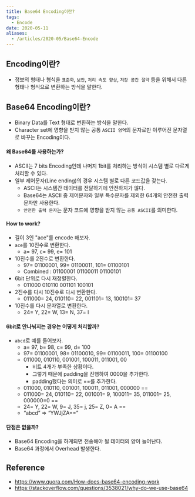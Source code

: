 ```yaml
---
title: Base64 Encoding이란?
tags:
  - Encode
date: 2020-05-11
aliases: 
  - /articles/2020-05/Base64-Encode
---
```


## Encoding이란?
- 정보의 형태나 형식을 `표준화`, `보안`, `처리 속도 향상`, `저장 공간 절약` 등을 위해서 다른 형태나 형식으로 변환하는 방식을 말한다.

## Base64 Encoding이란?
- Binary Data를 Text 형태로 변환하는 방식을 말한다.
- Character set에 영향을 받지 않는 공통 `ASCII 영역`의 문자로만 이루어진 문자열로 바꾸는 Encoding이다.

#### 왜 Base64를 사용하는가?
- ASCII는 7 bits Encoding인데 나머지 1bit를 처리하는 방식이 시스템 별로 다르게 처리할 수 있다.
- 일부 제어문자(Line ending)의 경우 시스템 별로 다른 코드값을 갖는다.
    - ASCII는 시스템간 데이터를 전달하기에 안전하지가 않다.
    - Base64는 ASCII 중 제어문자와 일부 특수문자를 제외한 64개의 안전한 출력 문자만 사용한다.
    - `안전한 출력 문자`는 문자 코드에 영향을 받지 않는 `공통 ASCII`를 의미한다.

#### How to work?
- 길이 3인 "ace"를 encode 해보자.
- `ace`를 10진수로 변환한다.
    - a= 97, c= 99, e= 101
- 10진수를 2진수로 변환한다.
    - 97= 01100001, 99= 01100011, 101= 01100101
    - Combined : 01100001 01100011 01100101
- 6bit 단위로 다시 재정렬한다.
    - 011000 010110 001101 100101
- 2진수를 다시 10진수로 다시 변환한다.
    - 011000= 24, 010110= 22, 001101= 13, 100101= 37
- 10진수를 다시 문자열로 변환한다.
    - 24= Y, 22= W, 13= N, 37= l

#### 6bit로 안나눠지는 경우는 어떻게 처리할까?
- `abcd`로 예를 들어보자.
    - a= 97, b= 98, c= 99, d= 100
    - 97= 01100001, 98= 01100010, 99= 01100011, 100= 01100100
    - 011000, 010110, 001001, 100011, 011001, 00
        - 비트 4개가 부족한 상황이다.
        - 그렇기 때문에 padding을 진행하여 0000을 추가한다.
        - padding했다는 의미로 ==를 추가한다.
    - 011000, 010110, 001001, 100011, 011001, 000000 ==
    - 011000= 24, 010110= 22, 001001= 9, 100011= 35, 011001= 25, 000000=0 ==
    - 24= Y, 22= W, 9= J, 35= j, 25= Z, 0= A ==
    - “abcd” => “YWJjZA==”


#### 단점은 없을까?
- Base64 Encoding을 하게되면 전송해야 될 데이터의 양이 늘어난다.
- Base64 과정에서 Overhead 발생한다.


## Reference
- <https://www.quora.com/How-does-base64-encoding-work>
- <https://stackoverflow.com/questions/3538021/why-do-we-use-base64>
